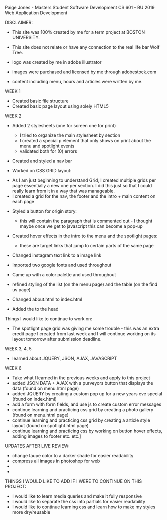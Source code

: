 Paige Jones - Masters Student Software Development
CS 601 - BU 2019
Web Application Development

DISCLAIMER:
- This site was 100% created by me for a term project at BOSTON UNIVERSITY.
- This site does not relate or have any connection to the real life bar Wolf Tree.  

- logo was created by me in adobe illustrator
- images were purchased and licensed by me through adobestock.com
- content including menu, hours and articles were written by me.

WEEK 1

- Created basic file structure
- Created basic page layout using solely HTML5

WEEK 2

- Added 2 stylesheets (one for screen one for print)
  * I tried to organize the main stylesheet by section
  * I created a special p element that only shows on print about the menu and spotlight events
  * validated both for (0) errors

- Created and styled a nav bar

- Worked on CSS GRID layout:
 * As I am just beginning to understand Grid,
 I created multiple grids per page essentially a new one per section.
 I did this just so that I could really learn from it in a way that was manageable.
 * I created a grid for the nav, the footer and the intro + main content on each page

- Styled a button for origin story:
  * this will contain the paragraph that is commented out - I thought maybe once we get to javascript this can become a pop-up

- Created hover effects in the intro to the menu and the spotlight pages:
  * these are target links that jump to certain parts of the same page

- Changed instagram text link to a image link

- Imported two google fonts and used throughout

- Came up with a color palette and used throughout

- refined styling of the list (on the menu page) and the table (on the find us page)

- Changed about.html to index.html

- Added the  <meta charset="UTF-8"> to the head


Things I would like to continue to work on:
- The spotlight page grid was giving me some trouble - this was an extra credit page I created from last week and I will continue working on its layout tomorrow after submission deadline.

WEEK 3, 4, 5
- learned about JQUERY, JSON, AJAX, JAVASCRIPT

WEEK 6
- Take what I learned in the previous weeks and apply to this project
- added JSON DATA + AJAX with a purveyors button that displays the data (found on menu.html page)
- added JQUERY by creating a custom pop up for a new years eve special (found on index.html)
- add a form with form fields, and use js to create custom error messages
- continue learning and practicing css grid by creating a photo gallery (found on menu.html page)
- continue learning and practicing css grid by creating a article style layout (found on spotlight.html page)
- continue learning and practicing css by working on button hover effects, adding images to footer etc. etc.]

UPDATES AFTER LIVE REVIEW:
- change taupe color to a darker shade for easier readability
- compress all images in photoshop for web
-
-

THINGS I WOULD LIKE TO ADD IF I WERE TO CONTINUE ON THIS PROJECT:
- I would like to learn media queries and make it fully responsive
- I would like to separate the css into partials for easier readability
- I would like to continue learning css and learn how to make my styles more dry/reusable
